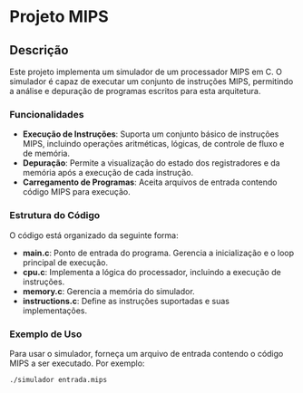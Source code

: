 # Projeto MIPS

## Descrição
Este projeto implementa um simulador de um processador MIPS em C. O simulador é capaz de executar um conjunto de instruções MIPS, permitindo a análise e depuração de programas escritos para esta arquitetura. 

### Funcionalidades
- **Execução de Instruções**: Suporta um conjunto básico de instruções MIPS, incluindo operações aritméticas, lógicas, de controle de fluxo e de memória.
- **Depuração**: Permite a visualização do estado dos registradores e da memória após a execução de cada instrução.
- **Carregamento de Programas**: Aceita arquivos de entrada contendo código MIPS para execução.

### Estrutura do Código
O código está organizado da seguinte forma:
- **main.c**: Ponto de entrada do programa. Gerencia a inicialização e o loop principal de execução.
- **cpu.c**: Implementa a lógica do processador, incluindo a execução de instruções.
- **memory.c**: Gerencia a memória do simulador.
- **instructions.c**: Define as instruções suportadas e suas implementações.

### Exemplo de Uso
Para usar o simulador, forneça um arquivo de entrada contendo o código MIPS a ser executado. Por exemplo:

```sh
./simulador entrada.mips
